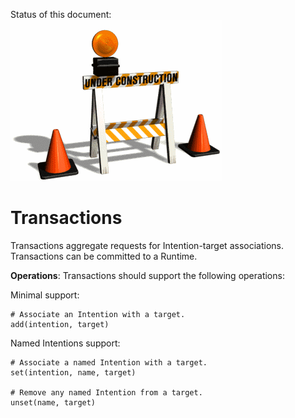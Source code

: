 Status of this document:
![](../_assets/under-construction-flashing-barracade-animation.gif)

# Transactions

Transactions aggregate requests for Intention-target associations. Transactions can be committed to a Runtime.

**Operations**: Transactions should support the following operations:

Minimal support:

    # Associate an Intention with a target.
    add(intention, target)
    
Named Intentions support:
    
    # Associate a named Intention with a target.
    set(intention, name, target)
    
    # Remove any named Intention from a target.
    unset(name, target)

